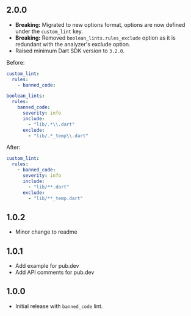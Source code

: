 ## 2.0.0

- **Breaking:** Migrated to new options format, options are now defined under the `custom_lint` key.
- **Breaking:** Removed `boolean_lints.rules_exclude` option as it is redundant with the analyzer's
  exclude option.
- Raised minimum Dart SDK version to `3.2.0`.

Before:

```yaml
custom_lint:
  rules:
    - banned_code:

boolean_lints:
  rules:
    banned_code:
      severity: info
      include:
        - "lib/.*\\.dart"
      exclude:
        - "lib/.*_temp\\.dart"
```

After:

```yaml
custom_lint:
  rules:
    - banned_code:
      severity: info
      include:
        - "lib/**.dart"
      exclude:
        - "lib/**_temp.dart"
```

## 1.0.2

- Minor change to readme

## 1.0.1

- Add example for pub.dev
- Add API comments for pub.dev

## 1.0.0

- Initial release with `banned_code` lint.
